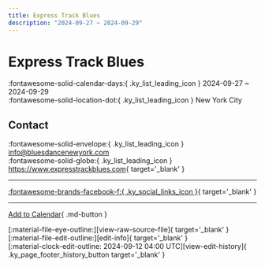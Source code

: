 ```yaml
---
title: Express Track Blues
description: "2024-09-27 ~ 2024-09-29"
---
```


# Express Track Blues 

:fontawesome-solid-calendar-days:{ .ky_list_leading_icon } 2024-09-27 ~ 2024-09-29  
:fontawesome-solid-location-dot:{ .ky_list_leading_icon } New York City  

## Contact

:fontawesome-solid-envelope:{ .ky_list_leading_icon } <info@bluesdancenewyork.com>  
:fontawesome-solid-globe:{ .ky_list_leading_icon } <https://www.expresstrackblues.com>{ target='_blank' }  

---

 [:fontawesome-brands-facebook-f:{ .ky_social_links_icon }](https://www.facebook.com/expresstrackblues){ target='_blank' }

---

[Add to Calendar](https://swing.news/ics/en/2024/us/express-track-blues-2024.ics){ .md-button }

<div class="ky_page_footer" markdown>
<div class="ky_page_footer_trailing" markdown="span">
[:material-file-eye-outline:][view-raw-source-file]{ target='_blank' }
[:material-file-edit-outline:][edit-info]{ target='_blank' }
</div>
<div class="ky_page_footer_leading" markdown="span">
[:material-clock-edit-outline: 2024-09-12 04:00 UTC][view-edit-history]{ .ky_page_footer_history_button target='_blank' }
</div>
</div>

[view-raw-source-file]: https://github.com/swingdance/events/blob/main/2024/us/express-track-blues-2024.json "View Raw Source File"
[edit-info]: https://github.com/swingdance/events/issues/new?assignees=&labels=update+event&projects=&template=03-update_entity.yml&title=%5B2024%2Fus%5D%20Express%20Track%20Blues&region=us&year=2024&id=express-track-blues-2024&name=Express%20Track%20Blues&org_id= "Edit Info"

[view-edit-history]: https://github.com/swingdance/events/commits/main/2024/us/express-track-blues-2024.json "View Edit History"
